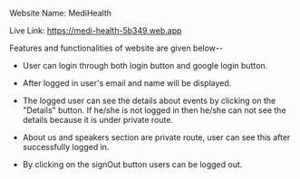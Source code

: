 Website Name: MediHealth

Live Link: https://medi-health-5b349.web.app

Features and functionalities of website are given below--

* User can login through both login button and google login button.

* After logged in user's email and name will be displayed.

* The logged user can see the details about events by clicking on the "Details" button. If he/she is not logged in then he/she can not see the details because it is under private route.

* About us and speakers section are private route, user can see this after successfully logged in.

* By clicking on the signOut button users can be logged out. 

